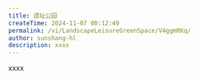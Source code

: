 ```yaml
---
title: 遗址公园
createTime: 2024-11-07 00:12:49
permalink: /vi/LandscapeLeisureGreenSpace/V4ggmRKq/
author: sunshang-hl
description: xxxx
---
```


xxxx